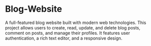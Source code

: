 # Blog-Website
A full-featured blog website built with modern web technologies. This project allows users to create, read, update, and delete blog posts, comment on posts, and manage their profiles. It features user authentication, a rich text editor, and a responsive design.
